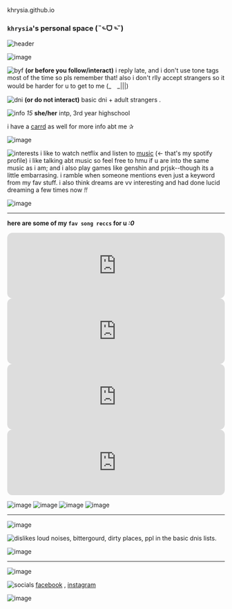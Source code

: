 khrysia.github.io

### `khrysia`'s personal space (˵ᵕ̴᷄ ᗜ ᵕ̴᷅˵)

![header](https://user-images.githubusercontent.com/118333233/202356348-9326c231-2014-485e-a96a-c079e79a7f7a.jpg)

![image](https://user-images.githubusercontent.com/118333233/202972887-638e123b-7ca9-47aa-9964-a91dbbe1b853.png)




![byf](https://user-images.githubusercontent.com/118333233/202970276-25679b2b-4255-4281-868e-ba21ad6df76e.png)
**(or before you follow/interact)**
i reply late, and i don't use tone tags most of the time so pls remember that! also i don't rlly accept strangers so it would be harder for u to get to me (_　_|||)


![dni](https://user-images.githubusercontent.com/118333233/202970608-b06b9c7c-497f-4b00-8d7f-c2018061b186.png)
**(or do not interact)** basic dni + adult strangers .


![info](https://user-images.githubusercontent.com/118333233/202583890-af9b3a4d-b991-4c14-b356-7327dfd0306a.png)
*15* **she/her** intp, 3rd year highschool

i have a [carrd](https://khrysia.carrd.co/#) as well for more info abt me ✰


![image](https://user-images.githubusercontent.com/118333233/202971363-9ce52322-21f3-4d11-a8fc-c609f9dfb820.png)




![interests](https://user-images.githubusercontent.com/118333233/202584107-03a99731-fcb4-4cc1-8b1c-e2b430ece9cf.png)
i like to watch netflix and listen to [music](https://open.spotify.com/user/314xizivuakkgnr72fijmodajuf4?si=3d630c04bd274a45) (<- that's my spotify profile) i like talking abt music so feel free to hmu if u are into the same music as i am; and i also play games like genshin and prjsk--though its a little embarrasing. i ramble when someone mentions even just a keyword from my fav stuff. i also think dreams are vv interesting and had done lucid dreaming a few times now *!!*

![image](https://user-images.githubusercontent.com/118333233/202971388-bd59c3be-78f3-4bc9-9df4-6c4276a2bcd0.png)


***


**here are some of my `fav song reccs` for u *:0***

<iframe style="border-radius:12px" src="https://open.spotify.com/embed/track/086myS9r57YsLbJpU0TgK9?utm_source=generator&theme=0" width="100%" height="152" frameBorder="0" allowfullscreen="" allow="autoplay; clipboard-write; encrypted-media; fullscreen; picture-in-picture" loading="lazy"></iframe>

<iframe style="border-radius:12px" src="https://open.spotify.com/embed/track/01TyFEZu6mHbffsVfxgrFn?utm_source=generator" width="100%" height="152" frameBorder="0" allowfullscreen="" allow="autoplay; clipboard-write; encrypted-media; fullscreen; picture-in-picture" loading="lazy"></iframe>

<iframe style="border-radius:12px" src="https://open.spotify.com/embed/track/4ZlQzskKkK4jsbcqO96luB?utm_source=generator" width="100%" height="152" frameBorder="0" allowfullscreen="" allow="autoplay; clipboard-write; encrypted-media; fullscreen; picture-in-picture" loading="lazy"></iframe>

<iframe style="border-radius:12px" src="https://open.spotify.com/embed/track/58ge6dfP91o9oXMzq3XkIS?utm_source=generator" width="100%" height="152" frameBorder="0" allowfullscreen="" allow="autoplay; clipboard-write; encrypted-media; fullscreen; picture-in-picture" loading="lazy"></iframe>

![image](https://user-images.githubusercontent.com/118333233/202971499-fa484ee3-482c-4f39-b2ad-6bdb414e5a3c.png)
![image](https://user-images.githubusercontent.com/118333233/202971501-b3cb9bb7-a8c4-4810-98bb-65290904f820.png)
![image](https://user-images.githubusercontent.com/118333233/202971502-cecd6a86-6e16-495f-a777-7fe3774be03c.png)
![image](https://user-images.githubusercontent.com/118333233/202971504-654e5d7c-03b6-4cfa-a65f-30af341e86e9.png)

***
![image](https://user-images.githubusercontent.com/118333233/202971507-45354325-1a9f-4ecd-a96f-f63248c084c1.png)

![dislikes](https://user-images.githubusercontent.com/118333233/202970000-d2a63463-4031-4d53-9f4f-425d02ab3d34.png)
loud noises, bittergourd, dirty places, ppl in the basic dnis lists.

![image](https://user-images.githubusercontent.com/118333233/202971505-f886d719-d16b-4a96-9303-8bfa5f065bd4.png)



***
![image](https://user-images.githubusercontent.com/118333233/202971507-45354325-1a9f-4ecd-a96f-f63248c084c1.png)



![socials](https://user-images.githubusercontent.com/118333233/202970851-f6321d5e-4402-4d5f-8b52-24477c0a40ce.png)
[facebook](https://www.facebook.com/ashiaaaaaaaaaa/)       ,    [instagram](https://www.instagram.com/khrys1a/)


![image](https://user-images.githubusercontent.com/118333233/202971507-45354325-1a9f-4ecd-a96f-f63248c084c1.png)

